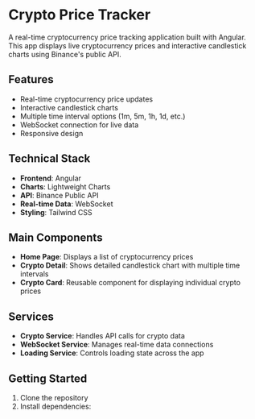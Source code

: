 # Crypto Price Tracker

A real-time cryptocurrency price tracking application built with Angular. This app displays live cryptocurrency prices and interactive candlestick charts using Binance's public API.

## Features

- Real-time cryptocurrency price updates
- Interactive candlestick charts
- Multiple time interval options (1m, 5m, 1h, 1d, etc.)
- WebSocket connection for live data
- Responsive design

## Technical Stack

- **Frontend**: Angular
- **Charts**: Lightweight Charts
- **API**: Binance Public API
- **Real-time Data**: WebSocket
- **Styling**: Tailwind CSS

## Main Components

- **Home Page**: Displays a list of cryptocurrency prices
- **Crypto Detail**: Shows detailed candlestick chart with multiple time intervals
- **Crypto Card**: Reusable component for displaying individual crypto prices

## Services

- **Crypto Service**: Handles API calls for crypto data
- **WebSocket Service**: Manages real-time data connections
- **Loading Service**: Controls loading state across the app

## Getting Started

1. Clone the repository
2. Install dependencies:
